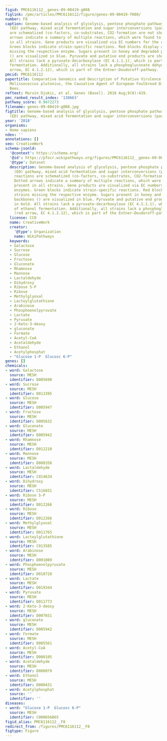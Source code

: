 ```yaml
---
figid: PMC6116112__genes-09-00419-g008
figlink: /pmc/articles/PMC6116112/figure/genes-09-00419-f008/
number: F8
caption: Genome-based analysis of glycolysis, pentose phosphate pathway, Entner-Doudoroff
  (ED) pathway, mixed acid fermentation and sugar interconversions (partly). The reactions
  are schematized (co-factors, co-substrates, CO2-formation are not shown). Dotted
  arrows indicate a summary of multiple reactions, which were found to be present
  in all strains. Gene products are visualized via EC numbers for the catalyzing enzymes.
  Green blocks indicate strain-specific reactions. Red blocks display all strains
  missing the respective enzyme. Sugars present in honey and degraded pectin backbones
  () are visualized in blue. Pyruvate and putative end products are shown in bold.
  All strains lack a pyruvate-decarboxylase (EC 4.1.1.1), which is part of ethanol
  fermentation. Additionally, all strains lack a phosphogluconate dehydrogenase (red
  arrow, EC 4.1.2.12), which is part of the Entner-Doudoroff-pathway.
pmcid: PMC6116112
papertitle: Comparative Genomics and Description of Putative Virulence Factors of
  Melissococcus plutonius, the Causative Agent of European Foulbrood Disease in Honey
  Bees.
reftext: Marvin Djukic, et al. Genes (Basel). 2018 Aug;9(8):419.
pmc_ranked_result_index: '138663'
pathway_score: 0.9472273
filename: genes-09-00419-g008.jpg
figtitle: Genome-based analysis of glycolysis, pentose phosphate pathway, Entner-Doudoroff
  (ED) pathway, mixed acid fermentation and sugar interconversions (partly)
year: '2018'
organisms:
- Homo sapiens
ndex: ''
annotations: []
seo: CreativeWork
schema-jsonld:
  '@context': https://schema.org/
  '@id': https://pfocr.wikipathways.org/figures/PMC6116112__genes-09-00419-g008.html
  '@type': Dataset
  description: Genome-based analysis of glycolysis, pentose phosphate pathway, Entner-Doudoroff
    (ED) pathway, mixed acid fermentation and sugar interconversions (partly). The
    reactions are schematized (co-factors, co-substrates, CO2-formation are not shown).
    Dotted arrows indicate a summary of multiple reactions, which were found to be
    present in all strains. Gene products are visualized via EC numbers for the catalyzing
    enzymes. Green blocks indicate strain-specific reactions. Red blocks display all
    strains missing the respective enzyme. Sugars present in honey and degraded pectin
    backbones () are visualized in blue. Pyruvate and putative end products are shown
    in bold. All strains lack a pyruvate-decarboxylase (EC 4.1.1.1), which is part
    of ethanol fermentation. Additionally, all strains lack a phosphogluconate dehydrogenase
    (red arrow, EC 4.1.2.12), which is part of the Entner-Doudoroff-pathway.
  license: CC0
  name: CreativeWork
  creator:
    '@type': Organization
    name: WikiPathways
  keywords:
  - Galactose
  - Sucrose
  - Glucose
  - Fructose
  - Gluconate
  - Rhamnose
  - Mannose
  - Lactaldehyde
  - Dihydroxy
  - Ribose 5-P
  - Ribose
  - Methylglyoxal
  - Lactoylglutathione
  - Arabinose
  - Phosphoenolpyruvate
  - Lactate
  - Pyruvate
  - 2-Keto-3-deoxy
  - gluconate
  - Formate
  - Acetyl-CoA
  - Acetaldehyde
  - Ethanol
  - Acetylphosphat
  - "Glucose 1-P  Glucosc 6-P"
genes: []
chemicals:
- word: Galactose
  source: MESH
  identifier: D005690
- word: Sucrose
  source: MESH
  identifier: D013395
- word: Glucose
  source: MESH
  identifier: D005947
- word: Fructose
  source: MESH
  identifier: D005632
- word: Gluconate
  source: MESH
  identifier: D005942
- word: Rhamnose
  source: MESH
  identifier: D012210
- word: Mannose
  source: MESH
  identifier: D008358
- word: Lactaldehyde
  source: MESH
  identifier: C014634
- word: Dihydroxy
  source: MESH
  identifier: C516031
- word: Ribose 5-P
  source: MESH
  identifier: D012266
- word: Ribose
  source: MESH
  identifier: D012266
- word: Methylglyoxal
  source: MESH
  identifier: D011765
- word: Lactoylglutathione
  source: MESH
  identifier: C013585
- word: Arabinose
  source: MESH
  identifier: D001089
- word: Phosphoenolpyruvate
  source: MESH
  identifier: D010728
- word: Lactate
  source: MESH
  identifier: D019344
- word: Pyruvate
  source: MESH
  identifier: D011773
- word: 2-Keto-3-deoxy
  source: MESH
  identifier: D007651
- word: gluconate
  source: MESH
  identifier: D005942
- word: Formate
  source: MESH
  identifier: D005561
- word: Acetyl-CoA
  source: MESH
  identifier: D000105
- word: Acetaldehyde
  source: MESH
  identifier: D000079
- word: Ethanol
  source: MESH
  identifier: D000431
- word: Acetylphosphat
  source: ''
  identifier: ''
diseases:
- word: "Glucose 1-P  Glucosc 6-P"
  source: MESH
  identifier: C000656865
figid_alias: PMC6116112__F8
redirect_from: /figures/PMC6116112__F8
figtype: Figure
---
```

